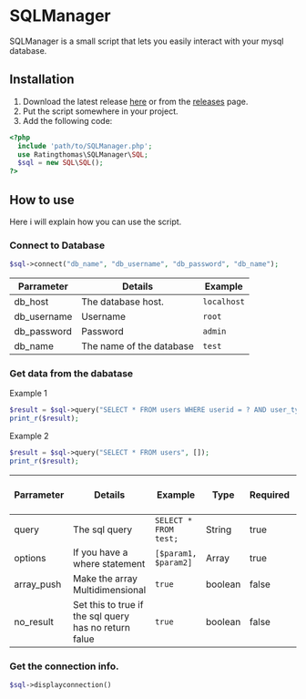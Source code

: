 # SQLManager
SQLManager is a small script that lets you easily interact with your mysql database.

## Installation
1. Download the latest release [here](https://github.com/Ratingthomas/sqlmanager/releases/latest) or from the [releases](https://github.com/Ratingthomas/sqlmanager/releases) page.
2. Put the script somewhere in your project.
3. Add the following code:
```php
<?php
  include 'path/to/SQLManager.php';
  use Ratingthomas\SQLManager\SQL;
  $sql = new SQL\SQL();
?>
```

## How to use
Here i will explain how you can use the script.

### Connect to Database
```php
$sql->connect("db_name", "db_username", "db_password", "db_name");
```
| Parrameter  | Details                  | Example     |
|-------------|--------------------------|-------------|
| db_host     | The database host.       | `localhost` |
| db_username | Username                 | `root`      |
| db_password | Password                 | `admin`     |
| db_name     | The name of the database | `test`      |

### Get data from the dabatase
Example 1
```php
$result = $sql->query("SELECT * FROM users WHERE userid = ? AND user_type = ?", ['1', 'superadmin'], true);
print_r($result);
```
Example 2
```php
$result = $sql->query("SELECT * FROM users", []);
print_r($result);
```
| Parrameter | Details                                              | Example               | Type    | Required | Can be empty |
|------------|------------------------------------------------------|-----------------------|---------|----------|--------------|
| query      | The sql query                                        | `SELECT * FROM test;` | String  | true     | False        |
| options    | If you have a where statement                        | `[$param1, $param2]`  | Array   | true     | true         |
| array_push | Make the array Multidimensional                      | `true`                | boolean | false    | true         |
| no_result | Set this to true if the sql query has no return falue | `true`                | boolean | false    | true         |

### Get the connection info.
```php
$sql->displayconnection()
```
